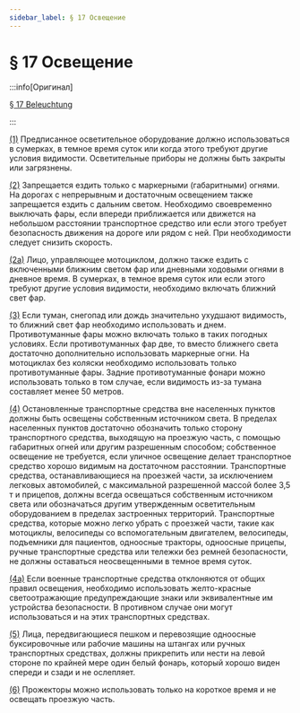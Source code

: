 ```yaml
---
sidebar_label: § 17 Освещение
---
```


# § 17 Освещение

:::info[Оригинал]

[§ 17 Beleuchtung](https://www.gesetze-im-internet.de/stvo_2013/__17.html)

:::


<span id="1">[(1)](#1)</span> Предписанное осветительное оборудование должно использоваться в сумерках, в темное время суток
или когда этого требуют другие условия видимости. Осветительные приборы не должны быть закрыты
или загрязнены.


<span id="2">[(2)](#2)</span> Запрещается ездить только с маркерными (габаритными) огнями. На дорогах с непрерывным и
достаточным освещением также запрещается ездить с дальним светом. Необходимо своевременно
выключать фары, если впереди приближается или движется на небольшом расстоянии транспортное
средство или если этого требует безопасность движения на дороге или рядом с ней. При
необходимости следует снизить скорость.


<span id="2a">[(2a)](#2a)</span> Лицо, управляющее мотоциклом, должно также ездить с включенными ближним светом фар или
дневными ходовыми огнями в дневное время. В сумерках, в темное время суток или если этого
требуют другие условия видимости, необходимо включать ближний свет фар.


<span id="3">[(3)](#3)</span> Если туман, снегопад или дождь значительно ухудшают видимость, то ближний свет фар необходимо
использовать и днем. Противотуманные фары можно включать только в таких погодных условиях. Если
противотуманных фар две, то вместо ближнего света достаточно дополнительно использовать
маркерные огни. На мотоциклах без коляски необходимо использовать только противотуманные фары.
Задние противотуманные фонари можно использовать только в том случае, если видимость из-за тумана
составляет менее 50 метров.


<span id="4">[(4)](#4)</span> Остановленные транспортные средства вне населенных пунктов должны быть освещены собственным
источником света. В пределах населенных пунктов достаточно обозначить только сторону транспортного
средства, выходящую на проезжую часть, с помощью габаритных огней или другим разрешенным
способом; собственное освещение не требуется, если уличное освещение делает транспортное средство
хорошо видимым на достаточном расстоянии. Транспортные средства, останавливающиеся на проезжей
части, за исключением легковых автомобилей, с максимальной разрешенной массой более 3,5 т и
прицепов, должны всегда освещаться собственным источником света или обозначаться другим
утвержденным осветительным оборудованием в пределах застроенных территорий. Транспортные
средства, которые можно легко убрать с проезжей части, такие как мотоциклы, велосипеды со
вспомогательным двигателем, велосипеды, подъемники для пациентов, одноосные тракторы, одноосные
прицепы, ручные транспортные средства или тележки без ремней безопасности, не должны оставаться
неосвещенными в темное время суток.


<span id="4a">[(4a)](#4a)</span> Если военные транспортные средства отклоняются от общих правил освещения, необходимо
использовать желто-красные светоотражающие предупреждающие знаки или эквивалентные им
устройства безопасности. В противном случае они могут использоваться и на этих транспортных
средствах.


<span id="5">[(5)](#5)</span> Лица, передвигающиеся пешком и перевозящие одноосные буксировочные или рабочие машины на
штангах или ручных транспортных средствах, должны прикрепить или нести на левой стороне по
крайней мере один белый фонарь, который хорошо виден спереди и сзади и не ослепляет.


<span id="6">[(6)](#6)</span> Прожекторы можно использовать только на короткое время и не освещать проезжую часть.
